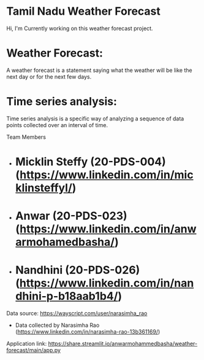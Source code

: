 # Tamil Nadu Weather Forecast

Hi, I'm Currently working on this weather forecast project.  

# Weather Forecast:
 A weather forecast is a statement saying what the weather will be like the next day or for the next few days.
# Time series analysis: 
 Time series analysis is a specific way of analyzing a sequence of data points collected over an interval of time.

Team Members
 - # Micklin Steffy (20-PDS-004) (https://www.linkedin.com/in/micklinsteffyl/)
 - # Anwar (20-PDS-023) (https://www.linkedin.com/in/anwarmohamedbasha/)
 - # Nandhini (20-PDS-026)(https://www.linkedin.com/in/nandhini-p-b18aab1b4/)

Data source: https://wayscript.com/user/narasimha_rao
 - Data collected by Narasimha Rao (https://www.linkedin.com/in/narasimha-rao-13b361169/)

Application link: https://share.streamlit.io/anwarmohammedbasha/weather-forecast/main/app.py
